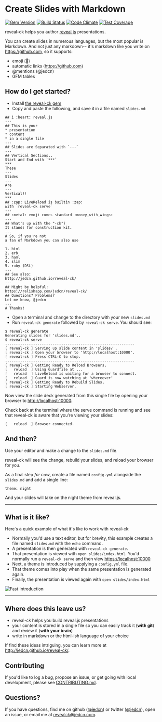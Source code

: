 # Create Slides with Markdown

[![Gem Version](https://badge.fury.io/rb/reveal-ck.svg)](http://badge.fury.io/rb/reveal-ck)
[![Build Status](https://travis-ci.org/jedcn/reveal-ck.svg)](https://travis-ci.org/jedcn/reveal-ck)
[![Code Climate](https://codeclimate.com/github/jedcn/reveal-ck.png)](https://codeclimate.com/github/jedcn/reveal-ck)
[![Test Coverage](https://codeclimate.com/github/jedcn/reveal-ck/badges/coverage.svg)](https://codeclimate.com/github/jedcn/reveal-ck)

reveal-ck helps you author [reveal.js][reveal.js] presentations.

You can create slides in numerous languages, but the most popular is
Markdown. And not just any markdown-- it's markdown like you write on
https://github.com, so it supports:

* emoji (:money_with_wings:)
* automatic links (https://github.com)
* @mentions (@jedcn)
* GFM tables

## How do I get started?

* Install [the reveal-ck gem][reveal-ck-gem]
* Copy and paste the following, and save it in a file named
  `slides.md`:
```
## i :heart: reveal.js
---
## This is your
* presentation
* content
* in a single file
---
## Slides are Separated with `---`
---
## Vertical Sections..
Start and End with `***`
***
These
---
Slides
---
Are
---
Vertical!!
***
## :zap: LiveReload is builtin :zap:
with `reveal-ck serve`
---
## :metal: emoji comes standard :money_with_wings:
---
## What's up with the "-ck"?
It stands for construction kit.
---
# So, if you're not
a fan of Markdown you can also use

1. html
2. erb
3. haml
4. slim
5. ruby (DSL)
---
## See also:
http://jedcn.github.io/reveal-ck/
---
## Might be helpful:
https://relishapp.com/jedcn/reveal-ck/
## Questions? Problems?
Let me know, @jedcn
---
# Thanks!
```
* Open a terminal and change to the directory with your new
  `slides.md`
* Run `reveal-ck generate` followed by `reveal-ck serve`. You should
  see:
```
$ reveal-ck generate
Generating slides for 'slides.md'..
$ reveal-ck serve
------------------------------------------------------------
[ reveal-ck ] Serving up slide content in 'slides/'.
[ reveal-ck ] Open your browser to 'http://localhost:10000'.
[ reveal-ck ] Press CTRL-C to stop.
------------------------------------------------------------
[ reveal-ck ] Getting Ready to Reload Browsers.
[   reload  ] Using Guardfile at ...
[   reload  ] LiveReload is waiting for a browser to connect.
[   reload  ] Guard is now watching at 'whereever'
[ reveal-ck ] Getting Ready to Rebuild Slides.
[ reveal-ck ] Starting Webserver.
```

Now view the slide deck generated from this single file by opening
your browser to [http://localhost:10000][localhost].

Check back at the terminal where the serve command is running and see
that reveal-ck is aware that you're viewing your slides:

```
[   reload  ] Browser connected.
```

## And then?

Use your editor and make a change to the `slides.md` file.

reveal-ck will see the change, rebuild your slides, and reload your
browser for you.

As a final step *for now*, create a file named `config.yml` alongside
the `slides.md` and add a single line:

```
theme: night
```

And your slides will take on the night theme from reveal.js.

---

## What is it like?

Here's a quick example of what it's like to work with reveal-ck:

* Normally you'd use a text editor, but for brevity, this example
  creates a file named `slides.md` with the `echo` command.
* A presentation is then generated with `reveal-ck generate`.
* That presentation is viewed with `open slides/index.html`. You'd
  normally run a `reveal-ck serve` and then view
  [https://localhost:10000][localhost]
* Next, a theme is introduced by supplying a `config.yml` file.
* That theme comes into play when the same presentation is generated
  again.
* Finally, the presentation is viewed again with `open slides/index.html`

![Fast Introduction](https://jedcn.github.io/reveal-ck/images/reveal-ck-fast-intro.gif)

---

## Where does this leave us?

* reveal-ck helps you build reveal.js presentations
* your content is stored in a single file so you can easily track it
  (**with git**) and review it (**with your brain**)
* write in markdown or the html-ish language of your choice

If find these ideas intriguing, you can learn more at
http://jedcn.github.io/reveal-ck/.

## Contributing

If you'd like to log a bug, propose an issue, or get going with local
development, please see [CONTRIBUTING.md](CONTRIBUTING.md).

## Questions?

If you have questions, find me on github ([@jedcn][github-jedcn]) or
twitter ([@jedcn][twitter-jedcn]), open an issue, or email me at
revealck@jedcn.com.

[reveal.js]:     http://lab.hakim.se/reveal-js
[github-jedcn]:  https://github.com/jedcn
[twitter-jedcn]: https://twitter.com/jedcn
[reveal-ck-gem]: https://rubygems.org/gems/reveal-ck
[localhost]:     http://localhost:10000
[github-pages]:  https://pages.github.com/
